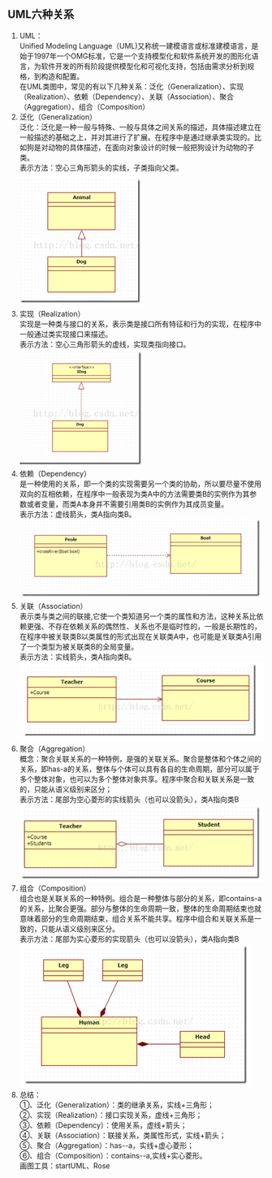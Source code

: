 ## UML六种关系 ##
1. UML：  
   Unified Modeling Language（UML)又称统一建模语言或标准建模语言，是始于1997年一个OMG标准，它是一个支持模型化和软件系统开发的图形化语言，为软件开发的所有阶段提供模型化和可视化支持，包括由需求分析到规格，到构造和配置。  
   在UML类图中，常见的有以下几种关系：泛化（Generalization）、实现（Realization）、依赖（Dependency）、关联（Association）、聚合（Aggregation）、组合（Composition）
2. 泛化（Generalization）  
   泛化：泛化是一种一般与特殊、一般与具体之间关系的描述，具体描述建立在一般描述的基础之上，并对其进行了扩展。在程序中是通过继承类实现的。比如狗是对动物的具体描述，在面向对象设计的时候一般把狗设计为动物的子类。  
   表示方法：空心三角形箭头的实线，子类指向父类。  
   ![](https://github.com/yqlee/DesignPatternsNotes/blob/master/%E8%AE%BE%E8%AE%A1%E6%A8%A1%E5%BC%8F/UML/uml_1_Generalization.png)  
3. 实现（Realization）  
   实现是一种类与接口的关系，表示类是接口所有特征和行为的实现，在程序中一般通过类实现接口来描述。  
   表示方法：空心三角形箭头的虚线，实现类指向接口。  
  ![](https://github.com/yqlee/DesignPatternsNotes/blob/master/%E8%AE%BE%E8%AE%A1%E6%A8%A1%E5%BC%8F/UML/uml_2_Realization.png)  
4. 依赖（Dependency）  
   是一种使用的关系，即一个类的实现需要另一个类的协助，所以要尽量不使用双向的互相依赖，在程序中一般表现为类A中的方法需要类B的实例作为其参数或者变量，而类A本身并不需要引用类B的实例作为其成员变量。  
   表示方法：虚线箭头，类A指向类B。  
   ![](https://github.com/yqlee/DesignPatternsNotes/blob/master/设计模式/UML/uml_3_Dependency.png)  
5. 关联（Association）  
   表示类与类之间的联接,它使一个类知道另一个类的属性和方法，这种关系比依赖更强、不存在依赖关系的偶然性、关系也不是临时性的，一般是长期性的，在程序中被关联类B以类属性的形式出现在关联类A中，也可能是关联类A引用了一个类型为被关联类B的全局变量。  
   表示方法：实线箭头，类A指向类B。  
  ![](https://github.com/yqlee/DesignPatternsNotes/blob/master/设计模式/UML/uml_4_Association.png)  
6. 聚合（Aggregation）  
   概念：聚合关联关系的一种特例，是强的关联关系。聚合是整体和个体之间的关系，即has-a的关系，整体与个体可以具有各自的生命周期，部分可以属于多个整体对象，也可以为多个整体对象共享。程序中聚合和关联关系是一致的，只能从语义级别来区分；  
   表示方法：尾部为空心菱形的实线箭头（也可以没箭头），类A指向类B  
   ![](https://github.com/yqlee/DesignPatternsNotes/blob/master/设计模式/UML/uml_5_Association.png)  
7. 组合（Composition）  
   组合也是关联关系的一种特例。组合是一种整体与部分的关系，即contains-a的关系，比聚合更强。部分与整体的生命周期一致，整体的生命周期结束也就意味着部分的生命周期结束，组合关系不能共享。程序中组合和关联关系是一致的，只能从语义级别来区分。  
   表示方法：尾部为实心菱形的实现箭头（也可以没箭头），类A指向类B  
  ![](https://github.com/yqlee/DesignPatternsNotes/blob/master/%E8%AE%BE%E8%AE%A1%E6%A8%A1%E5%BC%8F/UML/uml_6_Composition.png)  
8. 总结：  
   ①、泛化（Generalization）：类的继承关系，实线+三角形；  
   ②、实现（Realization）：接口实现关系，虚线+三角形；  
   ③、依赖（Dependency）：使用关系，虚线+箭头；  
   ④、关联（Association）：联接关系，类属性形式，实线+箭头；  
   ⑤、聚合（Aggregation）：has--a，实线+虚心菱形；  
   ⑥、组合（Composition）：contains--a,实线+实心菱形。  
   画图工具：startUML、Rose